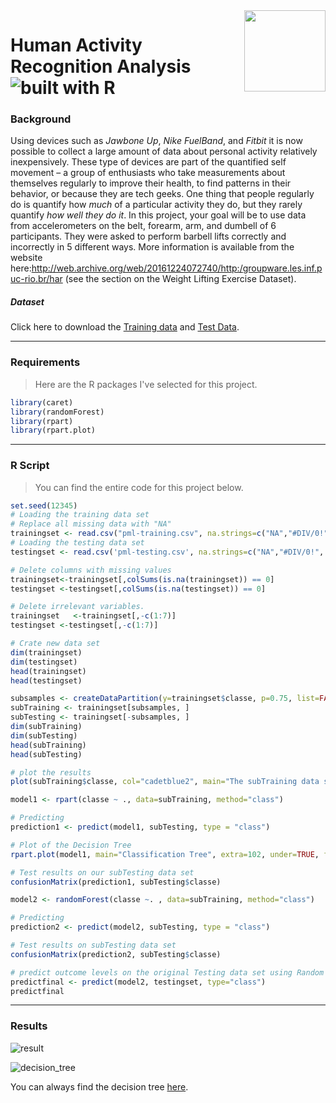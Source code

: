 <img src="https://github.com/anfederico/Clairvoyant/blob/master/media/Logo.png?raw=true" align="right" style="width:130px;height:130px;"/>



# Human Activity Recognition Analysis  ![built with R](https://img.shields.io/badge/built%20with-R-blue.svg)

### Background

Using devices such as *Jawbone Up*, *Nike FuelBand*, and *Fitbit* it is now possible to collect a large amount of data about personal activity relatively inexpensively. These type of devices are part of the quantified self movement – a group of enthusiasts who take measurements about themselves regularly to improve their health, to find patterns in their behavior, or because they are tech geeks. One thing that people regularly do is quantify how *much* of a particular activity they do, but they rarely quantify *how well they do it*. In this project, your goal will be to use data from accelerometers on the belt, forearm, arm, and dumbell of 6 participants. They were asked to perform barbell lifts correctly and incorrectly in 5 different ways. More information is available from the website here:<http://web.archive.org/web/20161224072740/http:/groupware.les.inf.puc-rio.br/har> (see the section on the Weight Lifting Exercise Dataset).



##### Dataset

Click here to download the [Training data](<https://d396qusza40orc.cloudfront.net/predmachlearn/pml-training.csv>) and [Test Data](<https://d396qusza40orc.cloudfront.net/predmachlearn/pml-testing.csv>).

---



### Requirements

> Here are the R packages I've selected for this project.

```R
library(caret)
library(randomForest)
library(rpart)
library(rpart.plot)
```

---



### R Script

> You can find the entire code for this project below.

```R
set.seed(12345)
# Loading the training data set
# Replace all missing data with "NA"
trainingset <- read.csv("pml-training.csv", na.strings=c("NA","#DIV/0!", ""))
# Loading the testing data set 
testingset <- read.csv('pml-testing.csv', na.strings=c("NA","#DIV/0!", ""))

# Delete columns with missing values
trainingset<-trainingset[,colSums(is.na(trainingset)) == 0]
testingset <-testingset[,colSums(is.na(testingset)) == 0]

# Delete irrelevant variables.
trainingset   <-trainingset[,-c(1:7)]
testingset <-testingset[,-c(1:7)]

# Crate new data set
dim(trainingset)
dim(testingset)
head(trainingset)
head(testingset)

subsamples <- createDataPartition(y=trainingset$classe, p=0.75, list=FALSE)
subTraining <- trainingset[subsamples, ] 
subTesting <- trainingset[-subsamples, ]
dim(subTraining)
dim(subTesting)
head(subTraining)
head(subTesting)

# plot the results
plot(subTraining$classe, col="cadetblue2", main="The subTraining data set", xlab="classe levels", ylab="Frequency")

model1 <- rpart(classe ~ ., data=subTraining, method="class")

# Predicting
prediction1 <- predict(model1, subTesting, type = "class")

# Plot of the Decision Tree
rpart.plot(model1, main="Classification Tree", extra=102, under=TRUE, faclen=0)

# Test results on our subTesting data set
confusionMatrix(prediction1, subTesting$classe)

model2 <- randomForest(classe ~. , data=subTraining, method="class")

# Predicting
prediction2 <- predict(model2, subTesting, type = "class")

# Test results on subTesting data set
confusionMatrix(prediction2, subTesting$classe)

# predict outcome levels on the original Testing data set using Random Forest algorithm
predictfinal <- predict(model2, testingset, type="class")
predictfinal
```

---



### Results

![result](https://github.com/yycyjqc/Human_Activity_Recognition_Analysis/blob/master/img/Rplot01.png?raw=true)

![decision_tree](https://github.com/yycyjqc/Human_Activity_Recognition_Analysis/blob/master/img/Rplot02.jpeg?raw=true)

You can always find the decision tree [here](https://github.com/yycyjqc/Human_Activity_Recognition_Analysis/blob/master/img/Rplot02.jpeg).



